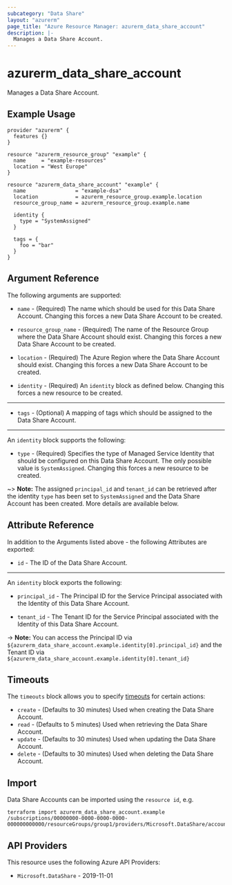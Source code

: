 ```yaml
---
subcategory: "Data Share"
layout: "azurerm"
page_title: "Azure Resource Manager: azurerm_data_share_account"
description: |-
  Manages a Data Share Account.
---
```


# azurerm_data_share_account

Manages a Data Share Account.

## Example Usage

```hcl
provider "azurerm" {
  features {}
}

resource "azurerm_resource_group" "example" {
  name     = "example-resources"
  location = "West Europe"
}

resource "azurerm_data_share_account" "example" {
  name                = "example-dsa"
  location            = azurerm_resource_group.example.location
  resource_group_name = azurerm_resource_group.example.name

  identity {
    type = "SystemAssigned"
  }

  tags = {
    foo = "bar"
  }
}
```

## Argument Reference

The following arguments are supported:

* `name` - (Required) The name which should be used for this Data Share Account. Changing this forces a new Data Share Account to be created.

* `resource_group_name` - (Required) The name of the Resource Group where the Data Share Account should exist. Changing this forces a new Data Share Account to be created.

* `location` - (Required) The Azure Region where the Data Share Account should exist. Changing this forces a new Data Share Account to be created.

* `identity` - (Required) An `identity` block as defined below. Changing this forces a new resource to be created.

---

* `tags` - (Optional) A mapping of tags which should be assigned to the Data Share Account.

---

An `identity` block supports the following:

* `type` - (Required) Specifies the type of Managed Service Identity that should be configured on this Data Share Account. The only possible value is `SystemAssigned`. Changing this forces a new resource to be created.

~> **Note:** The assigned `principal_id` and `tenant_id` can be retrieved after the identity `type` has been set to `SystemAssigned` and the Data Share Account has been created. More details are available below.

## Attribute Reference

In addition to the Arguments listed above - the following Attributes are exported:

* `id` - The ID of the Data Share Account.

---

An `identity` block exports the following:

* `principal_id` - The Principal ID for the Service Principal associated with the Identity of this Data Share Account.

* `tenant_id` - The Tenant ID for the Service Principal associated with the Identity of this Data Share Account.

-> **Note:** You can access the Principal ID via `${azurerm_data_share_account.example.identity[0].principal_id}` and the Tenant ID via `${azurerm_data_share_account.example.identity[0].tenant_id}`

## Timeouts

The `timeouts` block allows you to specify [timeouts](https://developer.hashicorp.com/terraform/language/resources/configure#define-operation-timeouts) for certain actions:

* `create` - (Defaults to 30 minutes) Used when creating the Data Share Account.
* `read` - (Defaults to 5 minutes) Used when retrieving the Data Share Account.
* `update` - (Defaults to 30 minutes) Used when updating the Data Share Account.
* `delete` - (Defaults to 30 minutes) Used when deleting the Data Share Account.

## Import

Data Share Accounts can be imported using the `resource id`, e.g.

```shell
terraform import azurerm_data_share_account.example /subscriptions/00000000-0000-0000-0000-000000000000/resourceGroups/group1/providers/Microsoft.DataShare/accounts/account1
```

## API Providers
<!-- This section is generated, changes will be overwritten -->
This resource uses the following Azure API Providers:

* `Microsoft.DataShare` - 2019-11-01
